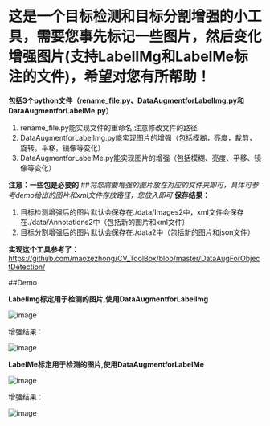 
# 这是一个目标检测和目标分割增强的小工具，需要您事先标记一些图片，然后变化增强图片(支持LabelIMg和LabelMe标注的文件)，希望对您有所帮助！
**包括3个python文件（rename_file.py、DataAugmentforLabelImg.py和DataAugmentforLabelMe.py）**
1. rename_file.py能实现文件的重命名,注意修改文件的路径
2. DataAugmentforLabelImg.py能实现图片的增强（包括模糊，亮度，裁剪，旋转，平移，镜像等变化）
3. DataAugmentforLabelMe.py能实现图片的增强（包括模糊、亮度、平移、镜像等变化）

**注意：一些包是必要的**
##*将您需要增强的图片放在对应的文件夹即可，具体可参考demo给出的图片和xml文件存放路径，您放入即可*
**保存结果：**
1. 目标检测增强后的图片默认会保存在./data/Images2中，xml文件会保存在./data/Annotations2中（包括新的图片和xml文件）
2. 目标分割增强后的图片默认会保存在./data2中（包括新的图片和json文件）

**实现这个工具参考了：**
https://github.com/maozezhong/CV_ToolBox/blob/master/DataAugForObjectDetection/


##Demo


**LabelImg标定用于检测的图片,使用DataAugmentforLabelImg**


![image](https://github.com/pureyangcry/tools/blob/master/Imgs/d_demo.jpg)


增强结果：


![image](https://github.com/pureyangcry/tools/blob/master/Imgs/d_results.jpg)






**LabelMe标定用于检测的图片,使用DataAugmentforLabelMe**


![image](https://github.com/pureyangcry/tools/blob/master/Imgs/s_demo.jpg)


增强结果：


![image](https://github.com/pureyangcry/tools/blob/master/Imgs/s_result.jpg)